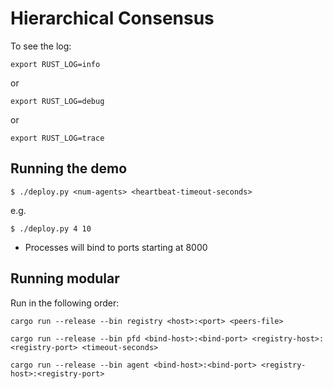 # Hierarchical Consensus

To see the log:
```shell
export RUST_LOG=info
```
or
```shell
export RUST_LOG=debug
```
or
```shell
export RUST_LOG=trace
```

## Running the demo
```shell
$ ./deploy.py <num-agents> <heartbeat-timeout-seconds>
```
e.g.
```shell
$ ./deploy.py 4 10
```

- Processes will bind to ports starting at 8000

## Running modular
Run in the following order:

```shell
cargo run --release --bin registry <host>:<port> <peers-file>
```

```shell
cargo run --release --bin pfd <bind-host>:<bind-port> <registry-host>:<registry-port> <timeout-seconds>
```

```shell
cargo run --release --bin agent <bind-host>:<bind-port> <registry-host>:<registry-port>
```
